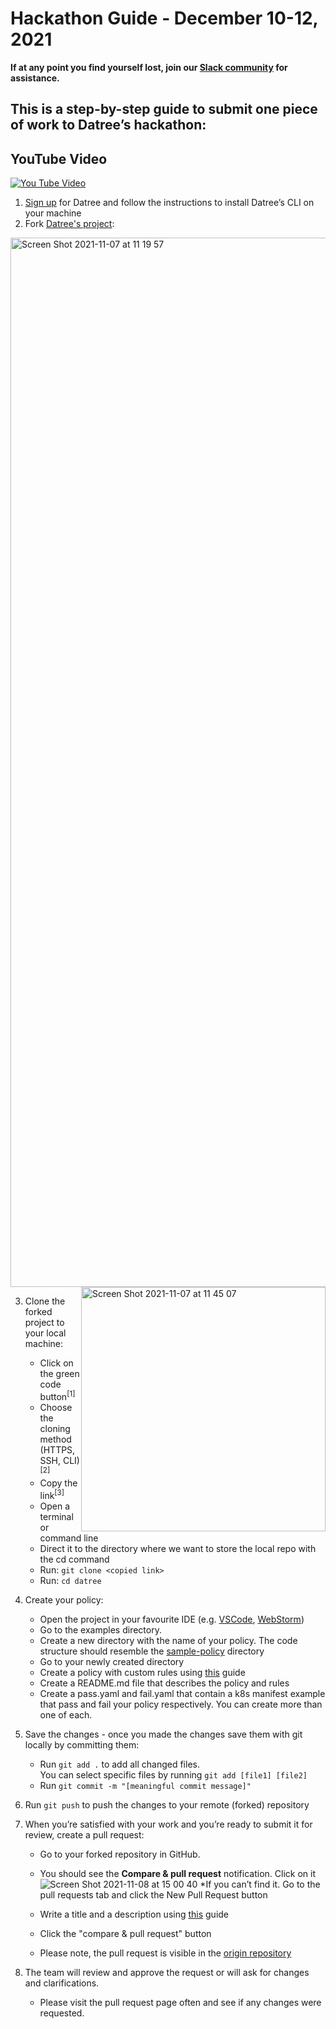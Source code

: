 # Hackathon Guide - December 10-12, 2021


**If at any point you find yourself lost, join our [Slack community](https://bit.ly/3BHwCEG) for assistance.**


## This is a step-by-step guide to submit one piece of work to Datree’s hackathon:

## YouTube Video
[![You Tube Video](https://img.youtube.com/vi/Cgmvs3UFPIQ/0.jpg)](https://www.youtube.com/watch?v=Cgmvs3UFPIQ)

1. [Sign up](https://app.datree.io/#hackathon) for Datree and follow the instructions to install Datree’s CLI on your machine
2. Fork [Datree's project](https://github.com/datreeio/datree):
  <img width="1679" alt="Screen Shot 2021-11-07 at 11 19 57" src="https://user-images.githubusercontent.com/1208902/142754175-099d9d47-fa83-415c-bec6-c0373a65e1cc.png">
  
<img width="391" style="float: right;" alt="Screen Shot 2021-11-07 at 11 45 07" src="https://user-images.githubusercontent.com/1208902/142754350-8aca5344-08a1-4a07-aa02-a1f9e15f08e3.png"> 

3. Clone the forked project to your local machine:  
   * Click on the green code button<sup>[1]</sup>  
   * Choose the cloning method (HTTPS, SSH, CLI)<sup>[2]</sup> 
   * Copy the link<sup>[3]</sup>  
   * Open a terminal or command line  
   * Direct it to the directory where we want to store the local repo with the cd command  
   * Run: `git clone <copied link>`  
   * Run: `cd datree`  


4. Create your policy:
  
   * Open the project in your favourite IDE (e.g. [VSCode](https://code.visualstudio.com/download), [WebStorm](https://www.jetbrains.com/webstorm/download))
   * Go to the examples directory.
   * Create a new directory with the name of your policy. The code structure should resemble the [sample-policy](https://github.com/datreeio/datree/tree/main/examples/sample-policy) directory
   * Go to your newly created directory
   * Create a policy with custom rules using [this](https://hub.datree.io/custom-rules) guide
   * Create a README.md file that describes the policy and rules
   * Create a pass.yaml and fail.yaml that contain a k8s manifest example that pass and fail your policy respectively. You can create more than one of each.

5. Save the changes - once you made the changes save them with git locally by committing them:
   * Run `git add .` to add all changed files.  
     You can select specific files by running `git add [file1] [file2]`
   * Run `git commit -m "[meaningful commit message]"`
6. Run `git push` to push the changes to your remote (forked) repository
7. When you’re satisfied with your work and you’re ready to submit it for review, create a pull request:
   * Go to your forked repository in GitHub.
   * You should see the **Compare & pull request** notification. Click on it
   ![Screen Shot 2021-11-08 at 15 00 40](https://user-images.githubusercontent.com/1208902/142755492-57262458-87d1-4f3c-a9e7-00bf00d1313c.png)
    *If you can’t find it. Go to the pull requests tab and click the New Pull Request button
   * Write a title and a description using [this](https://github.com/datreeio/datree/blob/ada7baa263f7dee8b43c99bc50868bf6b90e0857/CONTRIBUTING.md#-commit-message-format) guide

   * Click the "compare & pull request" button
   * Please note, the pull request is visible in the [origin repository](https://github.com/datreeio/datree)
8. The team will review and approve the request or will ask for changes and clarifications.
   * Please visit the pull request page often and see if any changes were requested.  
   

   

